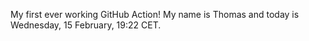 My first ever working GitHub Action!
My name is Thomas and today is Wednesday, 15 February, 19:22 CET. 

